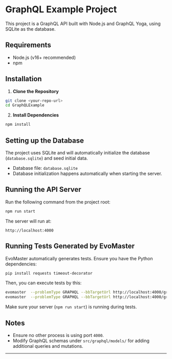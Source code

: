 # GraphQL Example Project

This project is a GraphQL API built with Node.js and GraphQL Yoga, using SQLite as the database.

## Requirements

- Node.js (v16+ recommended)
- npm

## Installation

1. **Clone the Repository**

```bash
git clone <your-repo-url>
cd GraphQLExample
```

2. **Install Dependencies**

```bash
npm install
```

## Setting up the Database

The project uses SQLite and will automatically initialize the database (`database.sqlite`) and seed initial data.

- Database file: `database.sqlite`
- Database initialization happens automatically when starting the server.

## Running the API Server

Run the following command from the project root:

```bash
npm run start
```

The server will run at:

```
http://localhost:4000
```


## Running Tests Generated by EvoMaster

EvoMaster automatically generates tests. Ensure you have the Python dependencies:

```bash
pip install requests timeout-decorator
```

Then, you can execute tests by this:
```bash
evomaster  --problemType GRAPHQL --bbTargetUrl http://localhost:4000/graphql --blackBox true --maxTime 30s --ratePerMinute 60
evomaster  --problemType GRAPHQL --bbTargetUrl http://localhost:4000/graphql --blackBox true --maxTime 30s --ratePerMinute 60 --outputFormat JAVA_JUNIT_4 
```

Make sure your server (`npm run start`) is running during tests.

## Notes

- Ensure no other process is using port `4000`.
- Modify GraphQL schemas under `src/graphql/models/` for adding additional queries and mutations.

---
